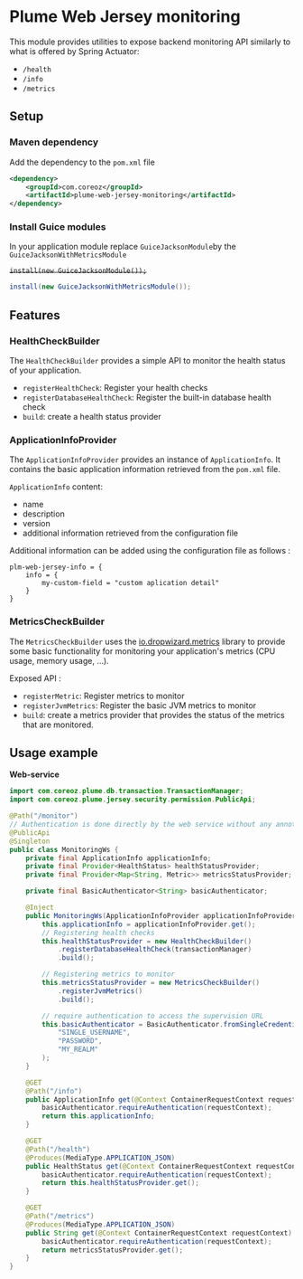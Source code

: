 Plume Web Jersey monitoring
================

This module provides utilities to expose backend monitoring API similarly to what is offered by Spring Actuator:
- `/health`
- `/info`
- `/metrics`

Setup
-----
### Maven dependency
Add the dependency to the `pom.xml` file
```xml
<dependency>
    <groupId>com.coreoz</groupId>
    <artifactId>plume-web-jersey-monitoring</artifactId>
</dependency>
```

### Install Guice modules
In your application module replace `GuiceJacksonModule`by the `GuiceJacksonWithMetricsModule`

~~`install(new GuiceJacksonModule());`~~
```java
install(new GuiceJacksonWithMetricsModule());
```

Features
-------

### HealthCheckBuilder
The `HealthCheckBuilder` provides a simple API to monitor the health status of your application.

- `registerHealthCheck`: Register your health checks
- `registerDatabaseHealthCheck`: Register the built-in database health check
- `build`: create a health status provider


### ApplicationInfoProvider
The `ApplicationInfoProvider` provides an instance of `ApplicationInfo`.
It contains the basic application information retrieved from the `pom.xml` file.

`ApplicationInfo` content: 
- name
- description
- version
- additional information retrieved from the configuration file

Additional information can be added using the configuration file as follows :
```
plm-web-jersey-info = {
    info = {
        my-custom-field = "custom aplication detail"
    }
}
```

### MetricsCheckBuilder
The `MetricsCheckBuilder` uses the [io.dropwizard.metrics](https://github.com/dropwizard/metrics) library
to provide some basic functionality for monitoring your application's metrics (CPU usage, memory usage, ...).

Exposed API :
- `registerMetric`: Register metrics to monitor
- `registerJvmMetrics`: Register the basic JVM metrics to monitor
- `build`: create a metrics provider that provides the status of the metrics that are monitored.


Usage example
-------

**Web-service**

```java
import com.coreoz.plume.db.transaction.TransactionManager;
import com.coreoz.plume.jersey.security.permission.PublicApi;

@Path("/monitor")
// Authentication is done directly by the web service without any annotation
@PublicApi
@Singleton
public class MonitoringWs {
    private final ApplicationInfo applicationInfo;
    private final Provider<HealthStatus> healthStatusProvider;
    private final Provider<Map<String, Metric>> metricsStatusProvider;

    private final BasicAuthenticator<String> basicAuthenticator;

    @Inject
    public MonitoringWs(ApplicationInfoProvider applicationInfoProvider, TransactionManager transactionManager) {
        this.applicationInfo = applicationInfoProvider.get();
        // Registering health checks
        this.healthStatusProvider = new HealthCheckBuilder()
            .registerDatabaseHealthCheck(transactionManager)
            .build();

        // Registering metrics to monitor
        this.metricsStatusProvider = new MetricsCheckBuilder()
            .registerJvmMetrics()
            .build();

        // require authentication to access the supervision URL
        this.basicAuthenticator = BasicAuthenticator.fromSingleCredentials(
            "SINGLE_USERNAME",
            "PASSWORD",
            "MY_REALM"
        );
    }

    @GET
    @Path("/info")
    public ApplicationInfo get(@Context ContainerRequestContext requestContext) {
        basicAuthenticator.requireAuthentication(requestContext);
        return this.applicationInfo;
    }

    @GET
    @Path("/health")
    @Produces(MediaType.APPLICATION_JSON)
    public HealthStatus get(@Context ContainerRequestContext requestContext) {
        basicAuthenticator.requireAuthentication(requestContext);
        return this.healthStatusProvider.get();
    }

    @GET
    @Path("/metrics")
    @Produces(MediaType.APPLICATION_JSON)
    public String get(@Context ContainerRequestContext requestContext) {
        basicAuthenticator.requireAuthentication(requestContext);
        return metricsStatusProvider.get();
    }
}
```
